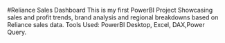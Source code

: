 #Reliance Sales Dashboard
This is my first PowerBI Project Showcasing sales and profit trends, brand analysis and regional breakdowns based on Reliance sales data.
Tools Used: PowerBI Desktop, Excel, DAX,Power Query.